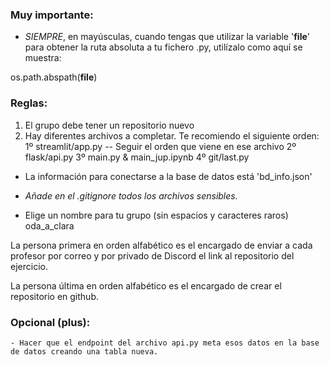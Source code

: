 ### Muy importante: 

- *SIEMPRE*, en mayúsculas, cuando tengas que utilizar la variable '__file__' para 
obtener la ruta absoluta a tu fichero .py, utilízalo como aquí se muestra:

os.path.abspath(__file__)

### Reglas:

1. El grupo debe tener un repositorio nuevo
2. Hay diferentes archivos a completar. Te recomiendo el siguiente orden:
    1º streamlit/app.py  -- Seguir el orden que viene en ese archivo
    2º flask/api.py
    3º main.py & main_jup.ipynb
    4º git/last.py

- La información para conectarse a la base de datos está 'bd_info.json' 

- *Añade en el .gitignore todos los archivos sensibles.*

- Elige un nombre para tu grupo (sin espacios y caracteres raros)   oda_a_clara

La persona primera en orden alfabético es el encargado de enviar a cada profesor por correo y por privado de Discord el link al repositorio del ejercicio.

La persona última en orden alfabético es el encargado de crear el repositorio en github. 


### Opcional (plus):
    - Hacer que el endpoint del archivo api.py meta esos datos en la base de datos creando una tabla nueva.

